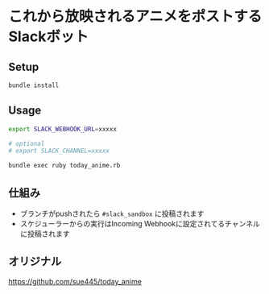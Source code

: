 # これから放映されるアニメをポストするSlackボット
## Setup
```bash
bundle install
```

## Usage
```bash
export SLACK_WEBHOOK_URL=xxxxx

# optional
# export SLACK_CHANNEL=xxxxx

bundle exec ruby today_anime.rb
```

## 仕組み
* ブランチがpushされたら `#slack_sandbox` に投稿されます
* スケジューラーからの実行はIncoming Webhookに設定されてるチャンネルに投稿されます

## オリジナル
https://github.com/sue445/today_anime
